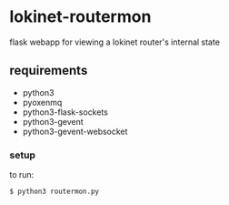 # lokinet-routermon

flask webapp for viewing a lokinet router's internal state

## requirements

* python3
* pyoxenmq
* python3-flask-sockets
* python3-gevent
* python3-gevent-websocket

### setup

to run:

    $ python3 routermon.py


